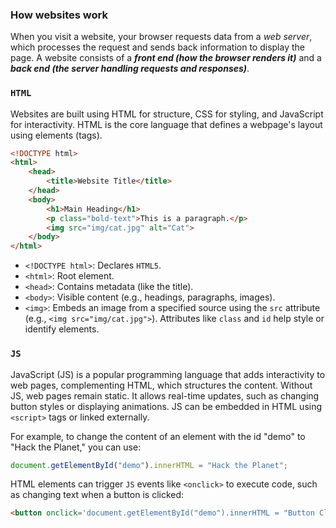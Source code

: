 
### How websites work

When you visit a website, your browser requests data from a *web server*, which processes the request and sends back information to display the page. A website consists of a ***front end (how the browser renders it)*** and a ***back end (the server handling requests and responses)***.

### `HTML`

Websites are built using HTML for structure, CSS for styling, and JavaScript for interactivity. HTML is the core language that defines a webpage's layout using elements (tags).

```html
<!DOCTYPE html> 
<html> 
	<head> 
		<title>Website Title</title> 
	</head> 
	<body> 
		<h1>Main Heading</h1> 
		<p class="bold-text">This is a paragraph.</p> 
		<img src="img/cat.jpg" alt="Cat"> 
	</body> 
</html>
```

- `<!DOCTYPE html>`: Declares `HTML5`.
- `<html>`: Root element.
- `<head>`: Contains metadata (like the title).
- `<body>`: Visible content (e.g., headings, paragraphs, images).
- `<img>`: Embeds an image from a specified source using the `src` attribute (e.g., `<img src="img/cat.jpg">`).
Attributes like `class` and `id` help style or identify elements.

### `JS`

JavaScript (JS) is a popular programming language that adds interactivity to web pages, complementing HTML, which structures the content. Without JS, web pages remain static. It allows real-time updates, such as changing button styles or displaying animations. JS can be embedded in HTML using `<script>` tags or linked externally.

For example, to change the content of an element with the id "demo" to "Hack the Planet," you can use:

```js
document.getElementById("demo").innerHTML = "Hack the Planet";
```

HTML elements can trigger `JS` events like `<onclick>` to execute code, such as changing text when a button is clicked:

```html
<button onclick='document.getElementById("demo").innerHTML = "Button Clicked";'>Click Me!</button>
```
